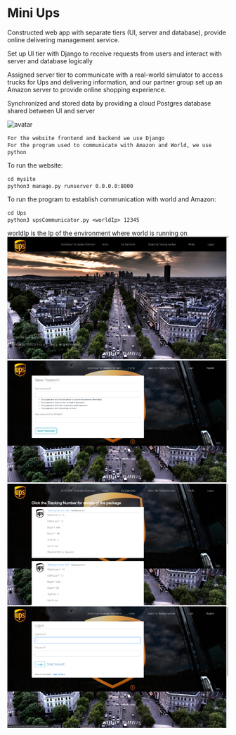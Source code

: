 # Mini Ups

Constructed web app with separate tiers (UI, server and database), provide online delivering management service.

Set up UI tier with Django to receive requests from users and interact with server and database logically 

Assigned server tier to communicate with a real-world simulator to access trucks for Ups and delivering information, and our partner group set up an Amazon server to provide online shopping experience. 

Synchronized and stored data by providing a cloud Postgres database shared between UI and server

![avatar](https://upload.wikimedia.org/wikipedia/commons/1/1b/UPS_Logo_Shield_2017.svg)


```
For the website frontend and backend we use Django
For the program used to communicate with Amazon and World, we use python
```

To run the website:

```
cd mysite
python3 manage.py runserver 0.0.0.0:8000
```

To run the program to establish communication with world and Amazon:

```
cd Ups
python3 upsCommunicator.py <worldIp> 12345
```
worldIp is the Ip of the environment where world is running on
![avatar](https://github.com/YisongZou/Mini-UPS/blob/master/Picture1.png)
![avatar](https://github.com/YisongZou/Mini-UPS/blob/master/Picture2.png)
![avatar](https://github.com/YisongZou/Mini-UPS/blob/master/Picture3.png)
![avatar](https://github.com/YisongZou/Mini-UPS/blob/master/Picture4.png)
